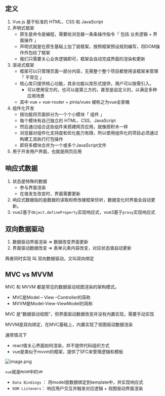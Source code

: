 ## 定义

1. Vue.js 基于标准的 HTML、CSS 和 JavaScript
2. 声明式框架
   + 原生是命令是编程，需要给浏览器一条条操作指令「 包括 业务逻辑 + 界面操作 」
   + 声明式就是在原生基础上加了层框架，按照框架预设规则编写，将DOM操作外包给了框架
   + 我们只需要关心业务逻辑即可，框架会自动完成界面的渲染和更新
3. 渐进式框架
   + 框架可以只管理页面一部分内容，无需整个整个项目都使用该框架来管理 「 不常见 」
   + 核心库只提供核心功能，其余功能以库形式提供，用户可以按需引入。
     + 可以使用官方的，也可以是第三方的，甚至是自定义的，以满足多种应用场景
   + 其中 vue + vue-router + pinia/vuex 被称之为vue全家桶
4. 组件化开发
   + 按功能将页面拆分为一个个小模块「 组件 」
   + 每个模块有自己独立的 HTML、CSS、JavaScript
   + 然后通过组合这些组件来搭建网页应用，就像搭积木一样
   + 浏览器对组件化支持度和优化能力有限，所以使用组件化的项目必须通过构建工具执行打包操作
   + 即将多模块合并为一个或多个JavaScript文件
5. 用于开发用户界面，也就是网页应用



## 响应式数据

1. 状态是特殊的数据
   + 参与界面渲染
   + 在值发生改变时，界面需要更新
2. 响应式数据指的是数据的读取和修改被框架侦听，数据变化时界面会自动更新。
3. vue2基于`Object.defineProperty`实现响应式，vue3基于`proxy`实现响应式



## 双向数据驱动

1. 数据驱动界面渲染 => 数据改变界面更新
2. 界面驱动数据改变 => 表单元素内容改变，对应状态值自动更新

两者同时实现 叫 双向数据驱动，又叫双向绑定



## MVC vs MVVM

MVC 和 MVVM 都是常见的数据驱动视图渲染的架构模式。

+ MVC是Model – View –Controller的简称
+ MVVM是Model-View-ViewModel的简称

MVC 是“数据驱动视图”，但界面驱动数据改变并没有内置实现，需要手动实现

MVVM是双向绑定，在MVC基础上，内置实现了视图驱动数据渲染

通常情况下

+ react值关心界面如何渲染，并不提供代码组织方式
+ vue是类似于mvvm的框架，提供了SFC来管理逻辑和模板

![image.png](https://s2.loli.net/2022/07/25/f87ZuG1xRsKQBaX.png) 

`vue`就是`MVVM`中的`VM`

+ `Data Bindings` ： 将model层数据绑定到template中，并实现响应式
+ `DOM Listeners`： 响应用户交互并触发对应逻辑 + 视图驱动界面渲染

